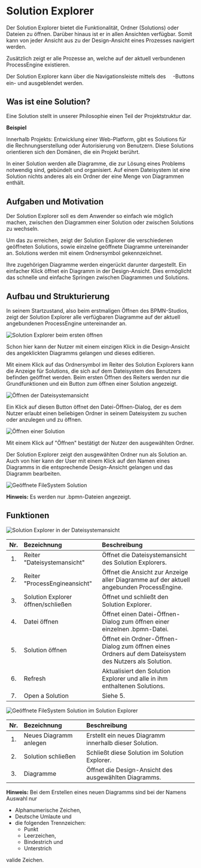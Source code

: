 # Solution Explorer

Der Solution Explorer bietet die Funktionalität, Ordner (Solutions) oder Dateien
zu öffnen. Darüber hinaus ist er in allen Ansichten verfügbar. Somit kann von
jeder Ansicht aus zu der Design-Ansicht eines Prozesses navigiert werden.

Zusätzlich zeigt er alle Prozesse an, welche auf der aktuell verbundenen
ProcessEngine existieren.

Der Solution Explorer kann über die Navigationsleiste mittels des
<img src="icons/project-diagram-solid.svg" width="15" height="15" align="center">-Buttons
ein- und ausgeblendet werden.

## Was ist eine Solution?

Eine Solution stellt in unserer Philosophie einen Teil der Projektstruktur dar.

**Beispiel**

Innerhalb Projekts: Entwicklung einer Web-Platform, gibt es Solutions für die
Rechnungserstellung oder Autorisierung von Benutzern. Diese Solutions
orientieren sich den Domänen, die ein Projekt berührt.

In einer Solution werden alle Diagramme, die zur Lösung eines Problems
notwendig sind, gebündelt und organisiert. Auf einem Dateisystem ist eine
Solution nichts anderes als ein Ordner der eine Menge von Diagrammen enthält.

## Aufgaben und Motivation

Der Solution Explorer soll es dem Anwender so einfach wie möglich machen,
zwischen den Diagrammen einer Solution oder zwischen Solutions zu wechseln.

Um das zu erreichen, zeigt der Solution Explorer die verschiedenen geöffneten
Solutions, sowie einzelne geöffnete Diagramme untereinander an. Solutions
werden mit einem Ordnersymbol gekennzeichnet.

Ihre zugehörigen Diagramme werden eingerückt darunter dargestellt. Ein
einfacher Klick öffnet ein Diagramm in der Design-Ansicht. Dies ermöglicht das
schnelle und einfache Springen zwischen Diagrammen und Solutions.

## Aufbau und Strukturierung

In seinem Startzustand, also beim erstmaligen Öffnen des BPMN-Studios, zeigt der
Solution Explorer alle verfügbaren Diagramme auf der aktuell angebundenen
ProcessEngine untereinander an.

![Solution Explorer beim ersten öffnen](./first_opening.png)

Schon hier kann der Nutzer mit einem einzigen Klick in die Design-Ansicht des
angeklickten Diagramms gelangen und dieses editieren.

Mit einem Klick auf das Ordnersymbol im Reiter des Solution Explorers kann
die Anzeige für Solutions, die sich auf dem Dateisystem des Benutzers befinden
geöffnet werden. Beim ersten Öffnen des Reiters werden nur die Grundfunktionen
und ein Button zum öffnen einer Solution angezeigt.

![Öffnen der Dateisystemansicht](./first_opening_file_system.png)

Ein Klick auf diesen Button öffnet den Datei-Öffnen-Dialog, der es dem Nutzer
erlaubt einen beliebigen Ordner in seinem Dateisystem zu suchen oder anzulegen
und zu öffnen.

![Öffnen einer Solution](./open_solution_dialog.png)

Mit einem Klick auf "Öffnen" bestätigt der Nutzer den ausgewählten Ordner.

Der Solution Explorer zeigt den ausgewählten Ordner nun als Solution an.
Auch von hier kann der User mit einem Klick auf den Namen eines Diagramms in die
entsprechende Design-Ansicht gelangen und das Diagramm bearbeiten.

![Geöffnete FileSystem Solution](./opened_file_system_solution.png)

**Hinweis:** Es werden nur .bpmn-Dateien angezeigt.

## Funktionen

![Solution Explorer in der Dateisystemansicht](./solution_explorer_file_system.png)

| Nr. | Bezeichnung                        | Beschreibung                                                                                           |
|:---:|:-----------------------------------|:-------------------------------------------------------------------------------------------------------|
| 1.  | Reiter "Dateisystemansicht"        | Öffnet die Dateisystemansicht des Solution Explorers.                                                  |
| 2.  | Reiter "ProcessEngineansicht"      | Öffnet die Ansicht zur Anzeige aller Diagramme auf der aktuell angebunden ProcessEngine.               |
| 3.  | Solution Explorer öffnen/schließen | Öffnet und schließt den Solution Explorer.                                                             |
| 4.  | Datei öffnen                       | Öffnet einen Datei-Öffnen-Dialog zum öffnen einer einzelnen .bpmn-Datei.                               |
| 5.  | Solution öffnen                    | Öffnet ein Ordner-Öffnen-Dialog zum öffnen eines Ordners auf dem Dateisystem des Nutzers als Solution. |
| 6.  | Refresh                            | Aktualisiert den Solution Explorer und alle in ihm enthaltenen Solutions.                              |
| 7.  | Open a Solution                    | Siehe 5.                                                                                               |

![Geöffnete FileSystem Solution im Solution Explorer](./filesystem_solution.png)

| Nr. | Bezeichnung            | Beschreibung                                           |
|:---:|:-----------------------|:-------------------------------------------------------|
| 1.  | Neues Diagramm anlegen | Erstellt ein neues Diagramm innerhalb dieser Solution. |
| 2.  | Solution schließen     | Schließt diese Solution im Solution Explorer.          |
| 3.  | Diagramme              | Öffnet die Design-Ansicht des ausgewählten Diagramms.  |

**Hinweis:** Bei dem Erstellen eines neuen Diagramms sind bei der Namens
Auswahl nur
- Alphanumerische Zeichen,
- Deutsche Umlaute und
- die folgenden Trennzeichen:
  - Punkt
  - Leerzeichen,
  - Bindestrich und
  - Unterstrich

valide Zeichen.
